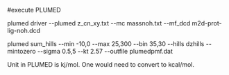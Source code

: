 
#execute PLUMED

plumed driver --plumed z_cn_xy.txt --mc massnoh.txt --mf_dcd m2d-prot-lig-noh.dcd

plumed sum_hills --min -10,0 --max 25,300 --bin 35,30 --hills dzhills --mintozero --sigma 0.5,5 --kt 2.57 --outfile plumedpmf.dat 


Unit in PLUMED is kj/mol. One would need to convert to kcal/mol.
